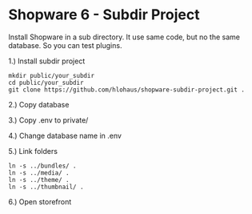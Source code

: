 # Shopware 6 - Subdir Project

Install Shopware in a sub directory. It use same code, but no the same database.
So you can test plugins.

1.) Install subdir project

    mkdir public/your_subdir
    cd public/your_subdir
    git clone https://github.com/hlohaus/shopware-subdir-project.git .
    
2.) Copy database

3.) Copy .env to private/

4.) Change database name in .env

5.) Link folders

    ln -s ../bundles/ .
    ln -s ../media/ .
    ln -s ../theme/ .
    ln -s ../thumbnail/ .
    
6.) Open storefront
